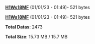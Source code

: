 [**H1Ws18MF**](/data/H1Ws18MF.txt) (01/01/23 - 01:49)- 521 bytes

[**H1Ws18MF**](/data/H1Ws18MF.txt) (01/01/23 - 01:49)- 521 bytes

**Total Datas**: 2473

**Total Size**: 15.73 MB / 15.7 MB